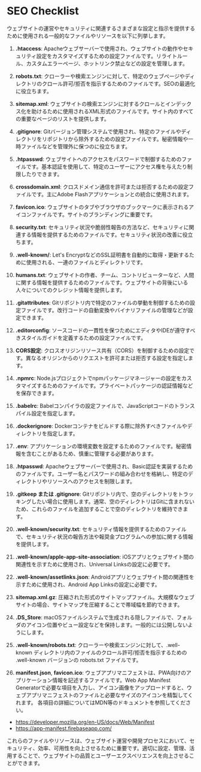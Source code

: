 # SEO Checklist

ウェブサイトの運営やセキュリティに関連するさまざまな設定と指示を提供するために使用される一般的なファイルやリソースを以下に列挙します。

1. **.htaccess**: Apacheウェブサーバーで使用され、ウェブサイトの動作やセキュリティ設定をカスタマイズするための設定ファイルです。リライトルール、カスタムエラーページ、ホットリンク禁止などの設定を管理します。

1. **robots.txt**: クローラーや検索エンジンに対して、特定のウェブページやディレクトリのクロール許可/拒否を指示するためのファイルです。SEOの最適化に役立ちます。

1. **sitemap.xml**: ウェブサイトの検索エンジンに対するクロールとインデックス化を助けるために使用されるXML形式のファイルです。サイト内のすべての重要なページのリストを提供します。

1. **.gitignore**: Gitバージョン管理システムで使用され、特定のファイルやディレクトリをリポジトリから除外するための設定ファイルです。秘密情報や一時ファイルなどを管理外に保つのに役立ちます。

1. **.htpasswd**: ウェブサイトへのアクセスをパスワードで制御するためのファイルです。基本認証を使用して、特定のユーザーにアクセス権を与えたり制限したりできます。

1. **crossdomain.xml**: クロスドメイン通信を許可または拒否するための設定ファイルです。主にAdobe Flashアプリケーションとの統合に使用されます。

1. **favicon.ico**: ウェブサイトのタブやブラウザのブックマークに表示されるアイコンファイルです。サイトのブランディングに重要です。

1. **security.txt**: セキュリティ状況や脆弱性報告の方法など、セキュリティに関連する情報を提供するためのファイルです。セキュリティ状況の改善に役立ちます。

1. **.well-known/**: Let's EncryptなどのSSL証明書を自動的に取得・更新するために使用される、一連のファイルとディレクトリです。

1. **humans.txt**: ウェブサイトの作者、チーム、コントリビューターなど、人間に関する情報を提供するためのファイルです。ウェブサイトの背後にいる人々についてのクレジット情報を提供します。

1. **.gitattributes**: Gitリポジトリ内で特定のファイルの挙動を制御するための設定ファイルです。改行コードの自動変換やバイナリファイルの管理などが設定できます。

1. **.editorconfig**: ソースコードの一貫性を保つためにエディタやIDEが遵守すべきスタイルガイドを定義するための設定ファイルです。

1. **CORS設定**: クロスオリジンリソース共有（CORS）を制御するための設定です。異なるオリジンからのリクエストを許可または拒否する設定を指定します。

1. **.npmrc**: Node.jsプロジェクトでnpmパッケージマネージャーの設定をカスタマイズするためのファイルです。プライベートパッケージの認証情報などを保存できます。

1. **.babelrc**: Babelコンパイラの設定ファイルで、JavaScriptコードのトランスパイル設定を指定します。

1. **.dockerignore**: Dockerコンテナをビルドする際に除外すべきファイルやディレクトリを指定します。

1. **.env**: アプリケーションの環境変数を設定するためのファイルです。秘密情報を含むことがあるため、慎重に管理する必要があります。

1. **.htpasswd**: Apacheウェブサーバーで使用され、Basic認証を実装するためのファイルです。ユーザー名とパスワードの組み合わせを格納し、特定のディレクトリやリソースへのアクセスを制限します。

1. **.gitkeep または .gitignore**: Gitリポジトリ内で、空のディレクトリをトラッキングしたい場合に使用します。通常、空のディレクトリはGitに含まれないため、これらのファイルを追加することで空のディレクトリを維持できます。

1. **.well-known/security.txt**: セキュリティ情報を提供するためのファイルで、セキュリティ状況の報告方法や報奨金プログラムへの参加に関する情報を提供します。

1. **.well-known/apple-app-site-association**: iOSアプリとウェブサイト間の関連性を示すために使用され、Universal Linksの設定に必要です。

1. **.well-known/assetlinks.json**: Androidアプリとウェブサイト間の関連性を示すために使用され、Android App Linksの設定に必要です。

1. **sitemap.xml.gz**: 圧縮された形式のサイトマップファイル。大規模なウェブサイトの場合、サイトマップを圧縮することで帯域幅を節約できます。

1. **.DS_Store**: macOSファイルシステムで生成される隠しファイルで、フォルダのアイコン位置やビュー設定などを保持します。一般的には公開しないようにします。

1. **.well-known/robots.txt**: クローラーや検索エンジンに対して、.well-known ディレクトリ内のファイルのクロール許可/拒否を指示するための .well-known バージョンの robots.txt ファイルです。

1. **manifest.json**, **favicon.ico**:  ウェブアプリマニフェストは、PWA向けのアプリケーション情報を記述するファイルです。Web App Manifest Generatorで必要な項目を入力し、アイコン画像をアップロードすると、ウェブアプリマニフェストのファイルと必要なサイズのアイコンを精製してくれます。
各項目の詳細についてはMDN等のドキュメントを参照してください。
  - https://developer.mozilla.org/en-US/docs/Web/Manifest
  - https://app-manifest.firebaseapp.com/

これらのファイルやリソースは、ウェブサイト運営や開発プロセスにおいて、セキュリティ、効率、可用性を向上させるために重要です。適切に設定、管理、活用することで、ウェブサイトの品質とユーザーエクスペリエンスを向上させることができます。
